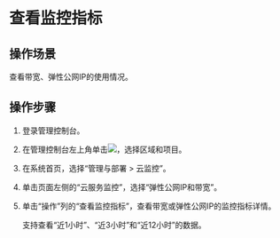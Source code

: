 # 查看监控指标<a name="vpc010013"></a>

## 操作场景<a name="section12997122513110"></a>

查看带宽、弹性公网IP的使用情况。

## 操作步骤<a name="section4462183911113"></a>

1.  登录管理控制台。
2.  在管理控制台左上角单击![](figures/icon-region.png)，选择区域和项目。
3.  在系统首页，选择“管理与部署 \> 云监控”。
4.  单击页面左侧的“云服务监控”，选择“弹性公网IP和带宽”。
5.  单击“操作”列的“查看监控指标”，查看带宽或弹性公网IP的监控指标详情。

    支持查看“近1小时”、“近3小时”和“近12小时”的数据。


